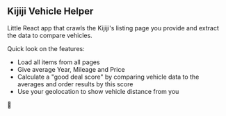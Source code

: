 ## Kijiji Vehicle Helper

Little React app that crawls the Kijiji's listing page you provide and extract the data to compare vehicles.

Quick look on the features:

- Load all items from all pages
- Give average Year, Mileage and Price
- Calculate a "good deal score" by comparing vehicle data to the averages and order results by this score
- Use your geolocation to show vehicle distance from you

🤫
